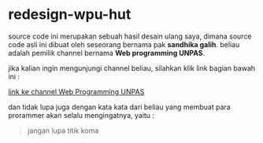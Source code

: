 # redesign-wpu-hut

source code ini merupakan sebuah hasil desain ulang saya, dimana source code asli ini dibuat oleh seseorang bernama pak **sandhika galih**. beliau adalah pemilik channel bernama **Web programming UNPAS**. 

jika kalian ingin mengunjungi channel beliau, silahkan klik link bagian bawah ini :

[link ke channel Web Programming UNPAS](https://m.youtube.com/channel/UCkXmLjEr95LVtGuIm3l2dPg)

dan tidak lupa juga dengan kata kata dari beliau yang membuat para prorammer akan selalu mengingatnya, yaitu :

> jangan lupa titik koma

